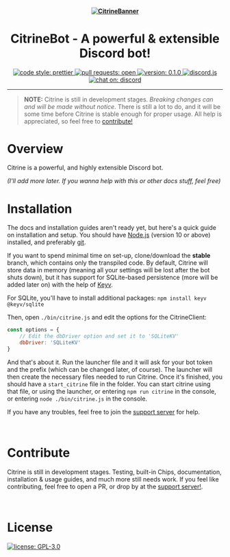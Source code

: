 <h4 align="center">
    <a href="https://github.com/Citronite/CitrineBot">
        <img src="https://i.imgur.com/D0I9Yoq.png?size=1024" alt="CitrineBanner"/>
    </a>
</h4>

<h1 align="center">
    CitrineBot - A powerful & extensible Discord bot!
</h1>

<p align="center">
    <a href="https://github.com/prettier/prettier">
        <img alt="code style: prettier" src="https://img.shields.io/badge/code_style-prettier-ff69b4.svg?style=flat">
    </a>
    <a href="https://github.com/Quantomistro3178/CitrineBot/pulls">
        <img alt="pull requests: open" src="https://img.shields.io/badge/PRs-open-42ff93.svg?style=flat">
    </a>
    <a href ="https://github.com/Quantomistro3178/CitrineBot">
        <img alt="version: 0.1.0" src="https://img.shields.io/badge/version-0.1.0-66ff99.svg?style=for-the-badge">
    </a>
    <a href="https://github.com/discordjs/discord.js">
        <img alt="discord.js" src="https://img.shields.io/badge/discord-.js-42c6ff.svg?style=flat">
    </a>
    <a href="https://discord.gg/yyqjd3B">
        <img alt="chat on: discord" src="https://img.shields.io/badge/chat_on-discord-7289da.svg?style=flat">
    </a>
</p>

<hr/>

> **NOTE:** Citrine is still in development stages. *Breaking changes can and will be made without notice*.
> There is still a lot to do, and it will be some time before Citrine is stable enough for proper usage.
> All help is appreciated, so feel free to [contribute!](#Contribute)

# Overview
Citrine is a powerful, and highly extensible Discord bot.

*(I'll add more later. If you wanna help with this or other docs stuff, feel free)*
<br/>

# Installation
The docs and installation guides aren't ready yet, but here's a quick guide on installation and setup.
You should have [Node.js](https://nodejs.org/en/) (version 10 or above) installed, and preferably [git](https://git-scm.com/).

If you want to spend minimal time on set-up, clone/download the **stable** branch, which contains only the transpiled code.
By default, Citrine will store data in memory (meaning all your settings will be lost after the bot shuts down), but it has support for SQLite-based persistence (more will be added later on) with the help of [Keyv](https://github.com/lukechilds/keyv).

For SQLite, you'll have to install additional packages:
```npm install keyv @keyv/sqlite```

Then, open `./bin/citrine.js` and edit the options for the CitrineClient:
```js
const options = {
    // Edit the dbDriver option and set it to 'SQLiteKV'
    dbDriver: 'SQLiteKV'
}
```

And that's about it. Run the launcher file and it will ask for your bot token and the prefix (which can be changed later, of course).
The launcher will then create the necessary files needed to run Citrine. Once it's finished, you should have a `start_citrine` file in the folder. You can start citrine using that file, or using the launcher, or entering `npm run citrine` in the console, or entering `node ./bin/citrine.js` in the console.

If you have any troubles, feel free to join the [support server](https://discord.gg/yyqjd3B) for help.

<br/>

# Contribute
Citrine is still in development stages. Testing, built-in Chips, documentation, installation & usage guides, and much more still needs work. If you feel like contributing, feel free to open a PR, or drop by at the [support server!](https://discord.gg/yyqjd3B).

<br/>

# License

<a href="https://github.com/Citronite/CitrineBot/blob/master/LICENSE">
    <img alt="license: GPL-3.0" src="https://img.shields.io/badge/LICENSE-GPL--3.0-orange.svg?style=for-the-badge">
</a>
